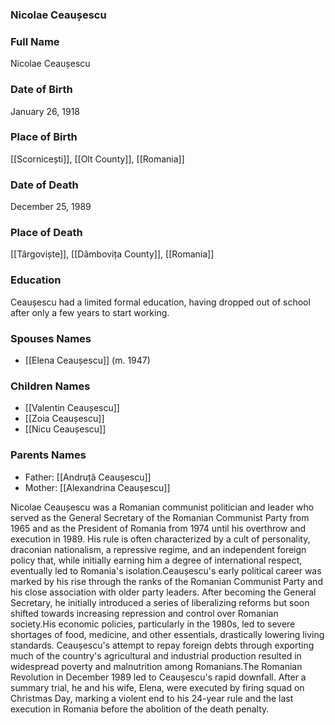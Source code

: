 ### Nicolae Ceaușescu

### Full Name

Nicolae Ceaușescu

### Date of Birth

January 26, 1918

### Place of Birth

[[Scornicești]], [[Olt County]], [[Romania]]

### Date of Death

December 25, 1989

### Place of Death

[[Târgoviște]], [[Dâmbovița County]], [[Romania]]

### Education

Ceaușescu had a limited formal education, having dropped out of school after only a few years to start working.

### Spouses Names

- [[Elena Ceaușescu]] (m. 1947)

### Children Names

- [[Valentin Ceaușescu]]
- [[Zoia Ceaușescu]]
- [[Nicu Ceaușescu]]

### Parents Names

- Father: [[Andruță Ceaușescu]]
- Mother: [[Alexandrina Ceaușescu]]

Nicolae Ceaușescu was a Romanian communist politician and leader who served as the General Secretary of the Romanian Communist Party from 1965 and as the President of Romania from 1974 until his overthrow and execution in 1989. His rule is often characterized by a cult of personality, draconian nationalism, a repressive regime, and an independent foreign policy that, while initially earning him a degree of international respect, eventually led to Romania's isolation.Ceaușescu's early political career was marked by his rise through the ranks of the Romanian Communist Party and his close association with older party leaders. After becoming the General Secretary, he initially introduced a series of liberalizing reforms but soon shifted towards increasing repression and control over Romanian society.His economic policies, particularly in the 1980s, led to severe shortages of food, medicine, and other essentials, drastically lowering living standards. Ceaușescu's attempt to repay foreign debts through exporting much of the country's agricultural and industrial production resulted in widespread poverty and malnutrition among Romanians.The Romanian Revolution in December 1989 led to Ceaușescu's rapid downfall. After a summary trial, he and his wife, Elena, were executed by firing squad on Christmas Day, marking a violent end to his 24-year rule and the last execution in Romania before the abolition of the death penalty.